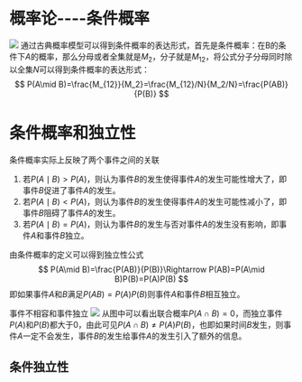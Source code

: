 # 概率论----条件概率

![](https://jingm-1306896127.cos.ap-chongqing.myqcloud.com/markdown/Snipaste_2023-08-16_14-17-13.png?q-sign-algorithm=sha1&q-ak=AKIDOZnS6Y_s9-R8_3XnzMobivv3P00rcHSg4D6VtUEsS9zZI2iJxMU8OF5zfput4ZL9&q-sign-time=1692282490;1692286090&q-key-time=1692282490;1692286090&q-header-list=host&q-url-param-list=ci-process&q-signature=1eeb504216e860bd6000281e20c679f71a57ac22&x-cos-security-token=n3nmliETjBa6MHbyktZhbxxs81ppSzjab61a6dbdc0a500b6c1a042af3493159flAihFdiBgRGqKeXcM4tBXkpRVbBB8UscuPaRvW9dwQjNhGl1zUPEkk8dh8jbC-BWex3EjHkK7LvXvOIeykJhKHDGOgcmHr_BiyyReZVYg521IBGEkzjBvNyInaCAKu1Wc3L8H6K29UZG9UNSvBMBRkcoLT0cgPap5apazcgWRV7wcigKHYPX_cD8Tr0P1uvG&ci-process=originImage)
通过古典概率模型可以得到条件概率的表达形式，首先是条件概率：在B的条件下$A$的概率，那么分母或者全集就是$M_2$，分子就是$M_{12}$，将公式分子分母同时除以全集$N$可以得到条件概率的表达形式：
$$
P(A\mid B)=\frac{M_{12}}{M_2}=\frac{M_{12}/N}{M_2/N}=\frac{P(AB)}{P(B)}
$$
# 条件概率和独立性
条件概率实际上反映了两个事件之间的关联
1. 若$P(A\mid B)>P(A)$，则认为事件$B$的发生使得事件$A$的发生可能性增大了，即事件$B$促进了事件$A$的发生。
2. 若$P(A\mid B)<P(A)$，则认为事件$B$的发生使得事件$A$的发生可能性减小了，即事件$B$阻碍了事件$A$的发生。
3. 若$P(A\mid B)=P(A)$，则认为事件$B$的发生与否对事件$A$的发生没有影响，即事件$A$和事件$B$独立。

由条件概率的定义可以得到独立性公式
$$
P(A\mid B)=\frac{P(AB)}{P(B)}\Rightarrow P(AB)=P(A\mid B)P(B)=P(A)P(B)
$$
即如果事件$A$和$B$满足$P(AB)=P(A)P(B)$则事件$A$和事件$B$相互独立。

事件不相容和事件独立
![](https://jingm-1306896127.cos.ap-chongqing.myqcloud.com/jingm-1306896127%20/%20markdown/20230817224519.png)
从图中可以看出联合概率$P(A\cap B)=0$，而独立事件$P(A)$和$P(B)$都大于$0$，由此可见$P(A\cap B)\neq P(A)P(B)$，也即如果时间$B$发生，则事件$A$一定不会发生，事件$B$的发生给事件$A$的发生引入了额外的信息。

## 条件独立性

<!--stackedit_data:
eyJoaXN0b3J5IjpbLTc3Nzk4MzE3LDE1MzI1MjUzMSwyOTAzNj
IxMTIsLTIxMjQ3Mjc2NDAsODIxMTcyNjkwLDU5OTU2NzU0Mywx
MzQ1MjE3NTc3XX0=
-->